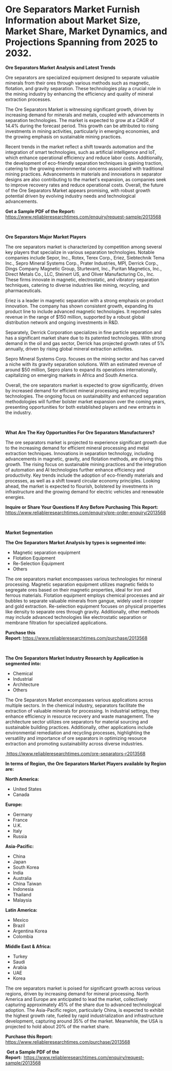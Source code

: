 <p><h1>Ore Separators Market Furnish Information about Market Size, Market Share, Market Dynamics, and Projections Spanning from 2025 to 2032.</h1></p><p><strong>Ore Separators Market Analysis and Latest Trends</strong></p>
<p><p>Ore separators are specialized equipment designed to separate valuable minerals from their ores through various methods such as magnetic, flotation, and gravity separation. These technologies play a crucial role in the mining industry by enhancing the efficiency and quality of mineral extraction processes.</p><p>The Ore Separators Market is witnessing significant growth, driven by increasing demand for minerals and metals, coupled with advancements in separation technologies. The market is expected to grow at a CAGR of 14.4% during the forecast period. This growth can be attributed to rising investments in mining activities, particularly in emerging economies, and the growing emphasis on sustainable mining practices.</p><p>Recent trends in the market reflect a shift towards automation and the integration of smart technologies, such as artificial intelligence and IoT, which enhance operational efficiency and reduce labor costs. Additionally, the development of eco-friendly separation techniques is gaining traction, catering to the growing environmental concerns associated with traditional mining practices. Advancements in materials and innovations in separator designs are also contributing to the market's expansion, as companies seek to improve recovery rates and reduce operational costs. Overall, the future of the Ore Separators Market appears promising, with robust growth potential driven by evolving industry needs and technological advancements.</p></p>
<p><strong>Get a Sample PDF of the Report:&nbsp;</strong> <a href="https://www.reliableresearchtimes.com/enquiry/request-sample/2013568?utm_campaign=2203&utm_medium=2&utm_source=Github&utm_content=ia&utm_term=12042025&utm_id=ore-separators">https://www.reliableresearchtimes.com/enquiry/request-sample/2013568</a></p>
<p>&nbsp;</p>
<p><strong>Ore Separators Major Market Players</strong></p>
<p><p>The ore separators market is characterized by competition among several key players that specialize in various separation technologies. Notable companies include Sepor, Inc., Rotex, Terex Corp., Eriez, Siebtechnik Tema Inc., Sepro Mineral Systems Corp., Prater Industries, MPI, Derrick Corp., Dings Company Magnetic Group, Sturtevant, Inc., Puritan Magnetics, Inc., Direct Metals Co., LLC, Steinert US, and Oliver Manufacturing Co., Inc. These firms innovate in magnetic, electrostatic, and vibratory separation techniques, catering to diverse industries like mining, recycling, and pharmaceuticals.</p><p>Eriez is a leader in magnetic separation with a strong emphasis on product innovation. The company has shown consistent growth, expanding its product line to include advanced magnetic technologies. It reported sales revenue in the range of $150 million, supported by a robust global distribution network and ongoing investments in R&D.</p><p>Separately, Derrick Corporation specializes in fine particle separation and has a significant market share due to its patented technologies. With strong demand in the oil and gas sector, Derrick has projected growth rates of 5% annually, driven by rising global mineral extraction activities.</p><p>Sepro Mineral Systems Corp. focuses on the mining sector and has carved a niche with its gravity separation solutions. With an estimated revenue of around $50 million, Sepro plans to expand its operations internationally, capitalizing on emerging markets in Africa and South America.</p><p>Overall, the ore separators market is expected to grow significantly, driven by increased demand for efficient mineral processing and recycling technologies. The ongoing focus on sustainability and enhanced separation methodologies will further bolster market expansion over the coming years, presenting opportunities for both established players and new entrants in the industry.</p></p>
<p>&nbsp;</p>
<p><strong>What Are The Key Opportunities For Ore Separators Manufacturers?</strong></p>
<p><p>The ore separators market is projected to experience significant growth due to the increasing demand for efficient mineral processing and metal extraction techniques. Innovations in separation technology, including advancements in magnetic, gravity, and flotation methods, are driving this growth. The rising focus on sustainable mining practices and the integration of automation and AI technologies further enhance efficiency and productivity. Key trends include the adoption of eco-friendly materials and processes, as well as a shift toward circular economy principles. Looking ahead, the market is expected to flourish, bolstered by investments in infrastructure and the growing demand for electric vehicles and renewable energies.</p></p>
<p><strong>Inquire or Share Your Questions If Any Before Purchasing This Report:</strong> <a href="https://www.reliableresearchtimes.com/enquiry/pre-order-enquiry/2013568?utm_campaign=2203&utm_medium=2&utm_source=Github&utm_content=ia&utm_term=12042025&utm_id=ore-separators">https://www.reliableresearchtimes.com/enquiry/pre-order-enquiry/2013568</a></p>
<p>&nbsp;</p>
<p><strong>Market Segmentation</strong></p>
<p><strong>The Ore Separators Market Analysis by types is segmented into:</strong></p>
<p><ul><li>Magnetic separation equipment</li><li>Flotation Equipment</li><li>Re-Selection Equipment</li><li>Others</li></ul></p>
<p><p>The ore separators market encompasses various technologies for mineral processing. Magnetic separation equipment utilizes magnetic fields to segregate ores based on their magnetic properties, ideal for iron and ferrous materials. Flotation equipment employs chemical processes and air bubbles to separate valuable minerals from gangue, widely used in copper and gold extraction. Re-selection equipment focuses on physical properties like density to separate ores through gravity. Additionally, other methods may include advanced technologies like electrostatic separation or membrane filtration for specialized applications.</p></p>
<p><strong>Purchase this Report:&nbsp;</strong><a href="https://www.reliableresearchtimes.com/purchase/2013568?utm_campaign=2203&utm_medium=2&utm_source=Github&utm_content=ia&utm_term=12042025&utm_id=ore-separators">https://www.reliableresearchtimes.com/purchase/2013568</a></p>
<p>&nbsp;</p>
<p><strong>The Ore Separators Market Industry Research by Application is segmented into:</strong></p>
<p><ul><li>Chemical</li><li>Industrial</li><li>Architecture</li><li>Others</li></ul></p>
<p><p>The Ore Separators Market encompasses various applications across multiple sectors. In the chemical industry, separators facilitate the extraction of valuable minerals for processing. In industrial settings, they enhance efficiency in resource recovery and waste management. The architecture sector utilizes ore separators for material sourcing and sustainable building practices. Additionally, other applications include environmental remediation and recycling processes, highlighting the versatility and importance of ore separators in optimizing resource extraction and promoting sustainability across diverse industries.</p></p>
<p><a href="https://www.reliableresearchtimes.com/ore-separators-r2013568?utm_campaign=2203&utm_medium=2&utm_source=Github&utm_content=ia&utm_term=12042025&utm_id=ore-separators">&nbsp;https://www.reliableresearchtimes.com/ore-separators-r2013568</a></p>
<p><strong>In terms of Region, the Ore Separators Market Players available by Region are:</strong></p>
<p>
    <p> <strong> North America: </strong>
        <ul>
            <li>United States</li>
            <li>Canada</li>
        </ul>
        </p> 
    <p> <strong> Europe: </strong>
        <ul>
            <li>Germany</li>
            <li>France</li>
            <li>U.K.</li>
            <li>Italy</li>
            <li>Russia</li>
        </ul>
        </p> 
    <p> <strong> Asia-Pacific: </strong>
        <ul>
            <li>China</li>
            <li>Japan</li>
            <li>South Korea</li>
            <li>India</li>
            <li>Australia</li>
            <li>China Taiwan</li>
            <li>Indonesia</li>
            <li>Thailand</li>
            <li>Malaysia</li>
        </ul>
        </p> 
    <p> <strong> Latin America: </strong>
        <ul>
            <li>Mexico</li>
            <li>Brazil</li>
            <li>Argentina Korea</li>
            <li>Colombia</li>
        </ul>
        </p> 
    <p> <strong> Middle East & Africa: </strong>
        <ul>
            <li>Turkey</li>
            <li>Saudi</li>
            <li>Arabia</li>
            <li>UAE</li>
            <li>Korea</li>
        </ul>
    </p>
    </p>
<p><p>The ore separators market is poised for significant growth across various regions, driven by increasing demand for mineral processing. North America and Europe are anticipated to lead the market, collectively capturing approximately 45% of the share due to advanced technological adoption. The Asia-Pacific region, particularly China, is expected to exhibit the highest growth rate, fueled by rapid industrialization and infrastructure development, capturing around 35% of the market. Meanwhile, the USA is projected to hold about 20% of the market share.</p></p>
<p><strong>Purchase this Report: </strong><a href="https://www.reliableresearchtimes.com/purchase/2013568?utm_campaign=2203&utm_medium=2&utm_source=Github&utm_content=ia&utm_term=12042025&utm_id=ore-separators">https://www.reliableresearchtimes.com/purchase/2013568</a></p>
<p>&nbsp;<strong>Get a Sample PDF of the Report:&nbsp;&nbsp;</strong><a href="https://www.reliableresearchtimes.com/enquiry/request-sample/2013568?utm_campaign=2203&utm_medium=2&utm_source=Github&utm_content=ia&utm_term=12042025&utm_id=ore-separators">https://www.reliableresearchtimes.com/enquiry/request-sample/2013568</a></p>
<p><strong></strong></p>
<p><p></p><p></p><p></p></p>